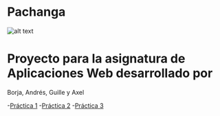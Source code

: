 # Pachanga

![alt text](https://github.com/AxelJunes/MLaaS/blob/master/Logo-naranja.png)

# Proyecto para la asignatura de Aplicaciones Web desarrollado por
Borja, Andrés, Guille y Axel

-[Práctica 1](https://github.com/AxelJunes/MLaaS/tree/master/P1-Grupo8-Pachanga)
-[Práctica 2](https://github.com/AxelJunes/MLaaS/tree/master/P2-Grupo8-Pachanga)
-[Práctica 3](https://github.com/AxelJunes/MLaaS/tree/master/P3-Grupo8-Pachanga)
